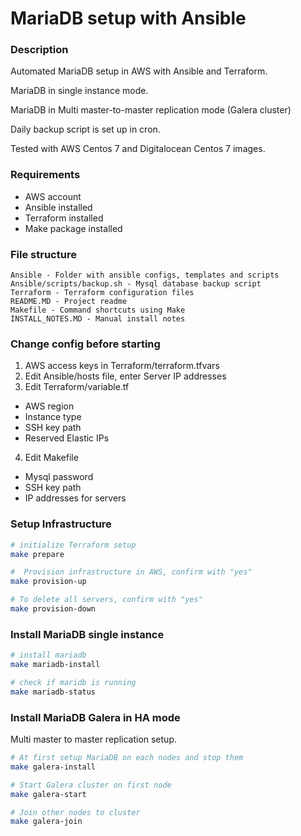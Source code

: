 # MariaDB setup with Ansible 

### Description

Automated MariaDB setup in AWS with Ansible and 
Terraform.

MariaDB in single instance mode.

MariaDB in Multi master-to-master replication mode (Galera cluster)

Daily backup script is set up in cron.

Tested with AWS Centos 7 and Digitalocean Centos 7 images.


### Requirements

- AWS account
- Ansible installed
- Terraform installed
- Make package installed

### File structure

~~~
Ansible - Folder with ansible configs, templates and scripts
Ansible/scripts/backup.sh - Mysql database backup script
Terraform - Terraform configuration files
README.MD - Project readme
Makefile - Command shortcuts using Make
INSTALL_NOTES.MD - Manual install notes
~~~

### Change config before starting

1. AWS access keys in Terraform/terraform.tfvars
2. Edit Ansible/hosts file, enter Server IP addresses
3. Edit Terraform/variable.tf
 - AWS region
 - Instance type
 - SSH key path
 - Reserved Elastic IPs
 
4. Edit Makefile 
 - Mysql password
 - SSH key path
 - IP addresses for servers

### Setup Infrastructure

~~~sh
# initialize Terraform setup
make prepare

#  Provision infrastructure in AWS, confirm with "yes"
make provision-up

# To delete all servers, confirm with "yes"
make provision-down

~~~

### Install MariaDB single instance

~~~sh
# install mariadb
make mariadb-install

# check if maridb is running
make mariadb-status

~~~

### Install MariaDB Galera in HA mode

Multi master to master replication setup.

~~~sh
# At first setup MariaDB on each nodes and stop them
make galera-install

# Start Galera cluster on first node
make galera-start

# Join other nodes to cluster
make galera-join
~~~